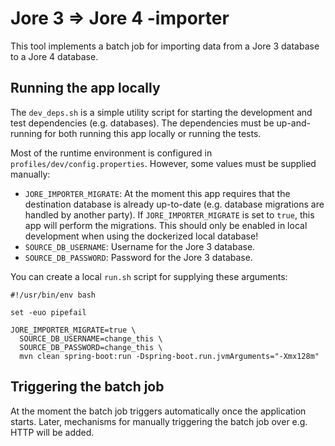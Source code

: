 # Jore 3 => Jore 4 -importer

This tool implements a batch job for importing data from a Jore 3 database to a Jore 4 database.

## Running the app locally

The `dev_deps.sh` is a simple utility script for starting the development and test dependencies (e.g. databases). The dependencies must be up-and-running for both running this app locally or running the tests.

Most of the runtime environment is configured in `profiles/dev/config.properties`. However, some values must be supplied manually:

- `JORE_IMPORTER_MIGRATE`: At the moment this app requires that the destination database is already up-to-date (e.g. database migrations are handled by another party). If `JORE_IMPORTER_MIGRATE` is set to `true`, this app will perform the migrations. This should only be enabled in local development when using the dockerized local database!
- `SOURCE_DB_USERNAME`: Username for the Jore 3 database.
- `SOURCE_DB_PASSWORD`: Password for the Jore 3 database.

You can create a local `run.sh` script for supplying these arguments:

```shell
#!/usr/bin/env bash

set -euo pipefail

JORE_IMPORTER_MIGRATE=true \
  SOURCE_DB_USERNAME=change_this \
  SOURCE_DB_PASSWORD=change_this \
  mvn clean spring-boot:run -Dspring-boot.run.jvmArguments="-Xmx128m"

```

## Triggering the batch job

At the moment the batch job triggers automatically once the application starts. Later, mechanisms for manually triggering the batch job over e.g. HTTP will be added.
